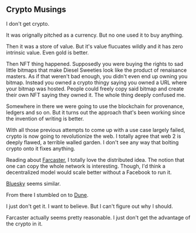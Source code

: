 ## Crypto Musings

I don't get crypto.

It was orignally pitched as a currency.  But no one used it to buy anything.

Then it was a store of value.  But it's value flucuates wildly and it has zero intrinsic value.  Even gold is better.

Then NFT thing happened.  Supposedly you were buying the rights to sad little bitmaps that make Diesel Sweeties look like the product of renaisance masters.  As if that weren't bad enough, you didn't even end up owning you bitmap.  Instead you owned a crypto thingy saying you owned a URL where your bitmap was hosted.  People could freely copy said bitmap and create their own NFT saying they owned it.  The whole thing deeply confused me.

Somewhere in there we were going to use the blockchain for provenance, ledgers and so on.  But it turns out the approach that's been working since the invention of writing is better.

With all those previous attempts to come up with a use case largely failed, crypto is now going to revolutionize the web.  I totally agree that web 2 is deeply flawed, a terrible walled garden.  I don't see any way that bolting crypto onto it fixes anything.

Reading about [Farcaster](https://www.farcaster.xyz/), I totally love the distributed idea.  The notion that one can copy the whole network is interesting.  Though, I'd think a decentralized model would scale better without a Facebook to run it.

[Bluesky](https://bsky.app/) seems similar.

From there I stumbled on to [Dune](https://dune.com/).

I just don't get it.  I want to believe.  But I can't figure out why I should.

Farcaster actually seems pretty reasonable.  I just don't get the advantage of the crypto in it.
